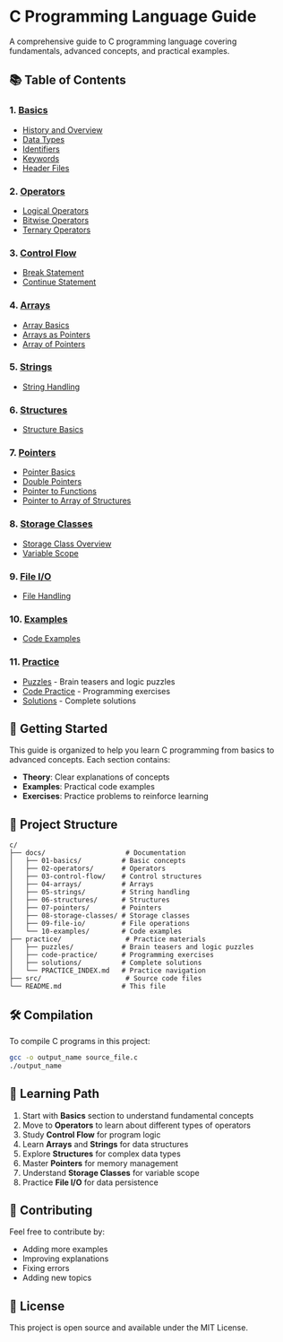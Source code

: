 # C Programming Language Guide

A comprehensive guide to C programming language covering fundamentals, advanced concepts, and practical examples.

## 📚 Table of Contents

### 1. [Basics](./docs/01-basics/)
- [History and Overview](./docs/01-basics/01-history-overview.md)
- [Data Types](./docs/01-basics/02-data-types.md)
- [Identifiers](./docs/01-basics/03-identifiers.md)
- [Keywords](./docs/01-basics/04-keywords.md)
- [Header Files](./docs/01-basics/05-header-files.md)

### 2. [Operators](./docs/02-operators/)
- [Logical Operators](./docs/02-operators/01-logical-operators.md)
- [Bitwise Operators](./docs/02-operators/02-bitwise-operators.md)
- [Ternary Operators](./docs/02-operators/03-ternary-operators.md)

### 3. [Control Flow](./docs/03-control-flow/)
- [Break Statement](./docs/03-control-flow/01-break-statement.md)
- [Continue Statement](./docs/03-control-flow/02-continue-statement.md)

### 4. [Arrays](./docs/04-arrays/)
- [Array Basics](./docs/04-arrays/01-array-basics.md)
- [Arrays as Pointers](./docs/04-arrays/02-arrays-as-pointers.md)
- [Array of Pointers](./docs/04-arrays/03-array-of-pointers.md)

### 5. [Strings](./docs/05-strings/)
- [String Handling](./docs/05-strings/01-string-handling.md)

### 6. [Structures](./docs/06-structures/)
- [Structure Basics](./docs/06-structures/01-structure-basics.md)

### 7. [Pointers](./docs/07-pointers/)
- [Pointer Basics](./docs/07-pointers/01-pointer-basics.md)
- [Double Pointers](./docs/07-pointers/02-double-pointers.md)
- [Pointer to Functions](./docs/07-pointers/03-pointer-to-functions.md)
- [Pointer to Array of Structures](./docs/07-pointers/04-pointer-to-array-of-structures.md)

### 8. [Storage Classes](./docs/08-storage-classes/)
- [Storage Class Overview](./docs/08-storage-classes/01-storage-class-overview.md)
- [Variable Scope](./docs/08-storage-classes/02-variable-scope.md)

### 9. [File I/O](./docs/09-file-io/)
- [File Handling](./docs/09-file-io/01-file-handling.md)

### 10. [Examples](./docs/10-examples/)
- [Code Examples](./docs/10-examples/)

### 11. [Practice](./practice/)
- [Puzzles](./practice/puzzles/) - Brain teasers and logic puzzles
- [Code Practice](./practice/code-practice/) - Programming exercises
- [Solutions](./practice/solutions/) - Complete solutions

## 🚀 Getting Started

This guide is organized to help you learn C programming from basics to advanced concepts. Each section contains:

- **Theory**: Clear explanations of concepts
- **Examples**: Practical code examples
- **Exercises**: Practice problems to reinforce learning

## 📁 Project Structure

```
c/
├── docs/                    # Documentation
│   ├── 01-basics/          # Basic concepts
│   ├── 02-operators/       # Operators
│   ├── 03-control-flow/    # Control structures
│   ├── 04-arrays/          # Arrays
│   ├── 05-strings/         # String handling
│   ├── 06-structures/      # Structures
│   ├── 07-pointers/        # Pointers
│   ├── 08-storage-classes/ # Storage classes
│   ├── 09-file-io/         # File operations
│   └── 10-examples/        # Code examples
├── practice/                # Practice materials
│   ├── puzzles/            # Brain teasers and logic puzzles
│   ├── code-practice/      # Programming exercises
│   ├── solutions/          # Complete solutions
│   └── PRACTICE_INDEX.md   # Practice navigation
├── src/                     # Source code files
└── README.md               # This file
```

## 🛠️ Compilation

To compile C programs in this project:

```bash
gcc -o output_name source_file.c
./output_name
```

## 📖 Learning Path

1. Start with **Basics** section to understand fundamental concepts
2. Move to **Operators** to learn about different types of operators
3. Study **Control Flow** for program logic
4. Learn **Arrays** and **Strings** for data structures
5. Explore **Structures** for complex data types
6. Master **Pointers** for memory management
7. Understand **Storage Classes** for variable scope
8. Practice **File I/O** for data persistence

## 🤝 Contributing

Feel free to contribute by:
- Adding more examples
- Improving explanations
- Fixing errors
- Adding new topics

## 📄 License

This project is open source and available under the MIT License. 